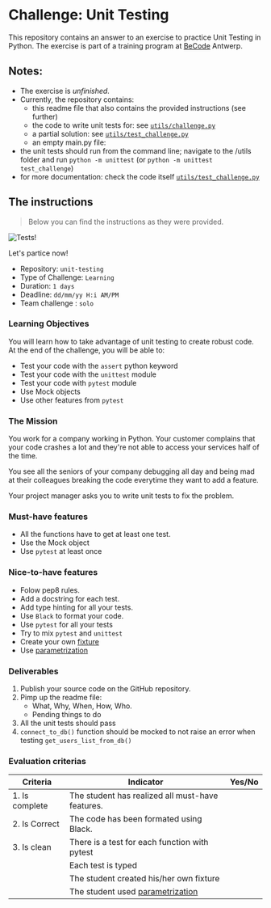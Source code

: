 # Challenge: Unit Testing

This repository contains an answer to an exercise to practice Unit Testing
in Python. The exercise is part of a training program at
[BeCode](https://becode.org/) Antwerp.

## Notes:

* The exercise is _unfinished_.
* Currently, the repository contains:
  * this readme file that also contains the provided instructions (see further)
  * the code to write unit tests for: see [`utils/challenge.py`](./utils/challenge.py)
  * a partial solution: see [`utils/test_challenge.py`](./utils/test_challenge.py)
  * an empty main.py file:
* the unit tests should run from the command line; navigate to the /utils folder and
run `python -m unittest` (or `python -m unittest test_challenge`)
* for more documentation: check the code itself [`utils/test_challenge.py`](./utils/test_challenge.py)

## The instructions

> Below you can find the instructions as they were provided.

![Tests!](https://media.giphy.com/media/gw3IWyGkC0rsazTi/giphy.gif)

Let's partice now!

- Repository: `unit-testing`
- Type of Challenge: `Learning`
- Duration: `1 days`
- Deadline: `dd/mm/yy H:i AM/PM`
- Team challenge : `solo`

### Learning Objectives
You will learn how to take advantage of unit testing to create robust code.
At the end of the challenge, you will be able to:
- Test your code with the `assert` python keyword
- Test your code with the `unittest` module
- Test your code with `pytest` module
- Use Mock objects
- Use other features from `pytest`

### The Mission
You work for a company working in Python. Your customer complains that
your code crashes a lot and they're not able to access your services
half of the time.

You see all the seniors of your company debugging all day and being mad
at their colleagues breaking the code everytime they want to add a feature.

Your project manager asks you to write unit tests to fix the problem.

### Must-have features
- All the functions have to get at least one test.
- Use the Mock object
- Use `pytest` at least once

### Nice-to-have features
- Folow pep8 rules.
- Add a docstring for each test.
- Add type hinting for all your tests.
- Use `Black` to format your code.
- Use `pytest` for all your tests
- Try to mix `pytest` and `unittest`
- Create your own [fixture](https://www.tutorialspoint.com/pytest/pytest_fixtures.htm)
- Use [parametrization](https://docs.pytest.org/en/latest/parametrize.html#:~:text=pytest%20enables%20test%20parametrization%20at%20several%20levels%3A%20pytest.fixture%28%29,one%20to%20define%20custom%20parametrization%20schemes%20or%20extensions)

### Deliverables
1. Publish your source code on the GitHub repository.
2. Pimp up the readme file:
	- What, Why, When, How, Who.
	- Pending things to do
3. All the unit tests should pass
4. `connect_to_db()` function should be mocked to not raise an error when testing `get_users_list_from_db()`

### Evaluation criterias
| Criteria       | Indicator                                                                             | Yes/No |
|----------------|---------------------------------------------------------------------------------------|--------|
| 1. Is complete | The student has realized all must-have features.                                      |        |
| 2. Is Correct  | The code has been formated using Black.                                               |        |
| 3. Is clean    | There is a test for each function with pytest                                         |        |
|                | Each test is typed                                                                    |        |
|                | The student created his/her own fixture                                               |        |
|                | The student used [parametrization](https://docs.pytest.org/en/latest/parametrize.html#:~:text=pytest%20enables%20test%20parametrization%20at%20several%20levels%3A%20pytest.fixture%28%29,one%20to%20define%20custom%20parametrization%20schemes%20or%20extensions.)                                                                    |        |
